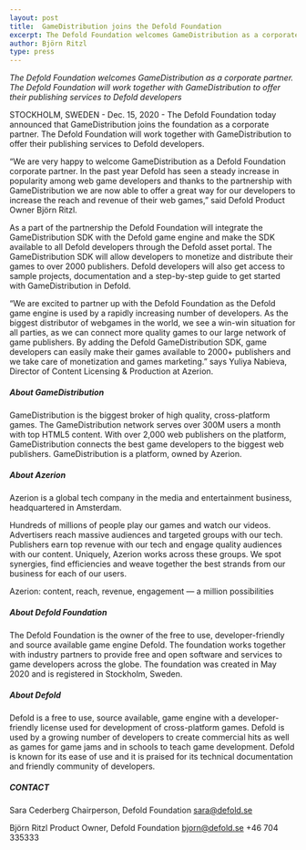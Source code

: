 ```yaml
---
layout: post
title:  GameDistribution joins the Defold Foundation
excerpt: The Defold Foundation welcomes GameDistribution as a corporate partner. The Defold Foundation will work together with GameDistribution to offer their publishing services to Defold developers.
author: Björn Ritzl
type: press
---
```


_The Defold Foundation welcomes GameDistribution as a corporate partner. The Defold Foundation will work together with GameDistribution to offer their publishing services to Defold developers_

STOCKHOLM, SWEDEN - Dec. 15, 2020 - The Defold Foundation today announced that GameDistribution joins the foundation as a corporate partner. The Defold Foundation will work together with GameDistribution to offer their publishing services to Defold developers.

“We are very happy to welcome GameDistribution as a Defold Foundation corporate partner. In the past year Defold has seen a steady increase in popularity among web game developers and thanks to the partnership with GameDistribution we are now able to offer a great way for our developers to increase the reach and revenue of their web games,” said Defold Product Owner Björn Ritzl.

As a part of the partnership the Defold Foundation will integrate the GameDistribution SDK with the Defold game engine and make the SDK available to all Defold developers through the Defold asset portal. The GameDistribution SDK will allow developers to monetize and distribute their games to over 2000 publishers. Defold developers will also get access to sample projects, documentation and a step-by-step guide to get started with GameDistribution in Defold.

“We are excited to partner up with the Defold Foundation as the Defold game engine is used by a rapidly increasing number of developers. As the biggest distributor of webgames in the world, we see a win-win situation for all parties, as we can connect more quality games to our large network of game publishers. By adding the Defold GameDistribution SDK, game developers can easily make their games available to 2000+ publishers and we take care of monetization and games marketing.” says Yuliya Nabieva, Director of Content Licensing & Production at Azerion.

##### About GameDistribution
GameDistribution is the biggest broker of high quality, cross-platform games. The GameDistribution network serves over 300M users a month with top HTML5 content. With over 2,000 web publishers on the platform, GameDistribution connects the best game developers to the biggest web publishers. GameDistribution is a platform, owned by Azerion.

##### About Azerion
Azerion is a global tech company in the media and entertainment business, headquartered in Amsterdam.

Hundreds of millions of people play our games and watch our videos.
Advertisers reach massive audiences and targeted groups with our tech.
Publishers earn top revenue with our tech and engage quality audiences with our content.
Uniquely, Azerion works across these groups. We spot synergies, find efficiencies and weave together the best strands from our business for each of our users.

Azerion: content, reach, revenue, engagement — a million possibilities

##### About Defold Foundation
The Defold Foundation is the owner of the free to use, developer-friendly and source available game engine Defold. The foundation works together with industry partners to provide free and open software and services to game developers across the globe. The foundation was created in May 2020 and is registered in Stockholm, Sweden.

##### About Defold
Defold is a free to use, source available, game engine with a developer-friendly license used for development of cross-platform games. Defold is used by a growing number of developers to create commercial hits as well as games for game jams and in schools to teach game development. Defold is known for its ease of use and it is praised for its technical documentation and friendly community of developers.

##### CONTACT
Sara Cederberg
Chairperson, Defold Foundation
sara@defold.se

Björn Ritzl
Product Owner, Defold Foundation
bjorn@defold.se
+46 704 335333
